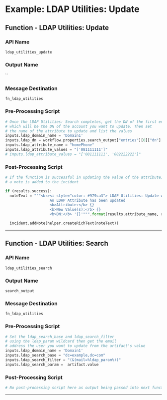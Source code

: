 <!--
    DO NOT MANUALLY EDIT THIS FILE
    THIS FILE IS AUTOMATICALLY GENERATED WITH resilient-sdk codegen
-->

# Example: LDAP Utilities: Update

## Function - LDAP Utilities: Update

### API Name
`ldap_utilities_update`

### Output Name
``

### Message Destination
`fn_ldap_utilities`

### Pre-Processing Script
```python
# Once the LDAP Utilities: Search completes, get the DN of the first entry
# which will be the DN of the account you want to update. Then set
# the name of the attribute to update and list the values
inputs.ldap_domain_name = 'Domain1'
inputs.ldap_dn = workflow.properties.search_output["entries"][0]["dn"]
inputs.ldap_attribute_name = "homePhone"
inputs.ldap_attribute_values = "['081111111']"
# inputs.ldap_attribute_values = "['081111111', '082222222']"
```

### Post-Processing Script
```python
# If the function is successful in updating the value of the attribute,
# a note is added to the incident

if (results.success):
  noteText = """<br><i style="color: #979ca3"> LDAP Utilities: Update workflow <u>complete</u>:</i>
                    An LDAP Attribute has been updated
                    <b>Attribute:</b> {}
                    <b>New Value(s):</b> {}
                    <b>DN:</b> '{}'""".format(results.attribute_name, results.attribute_values, results.user_dn)

  incident.addNote(helper.createRichText(noteText))
```

---

## Function - LDAP Utilities: Search

### API Name
`ldap_utilities_search`

### Output Name
`search_output`

### Message Destination
`fn_ldap_utilities`

### Pre-Processing Script
```python
# Set the ldap_search_base and ldap_search_filter
# using the ldap_param wildcard then get the email
# address the user you want to update from the artifact's value
inputs.ldap_domain_name = 'Domain1'
inputs.ldap_search_base = "dc=example,dc=com"
inputs.ldap_search_filter = "(&(mail=%ldap_param%))"
inputs.ldap_search_param =  artifact.value
```

### Post-Processing Script
```python
# No post-processing script here as output being passed into next function
```

---


